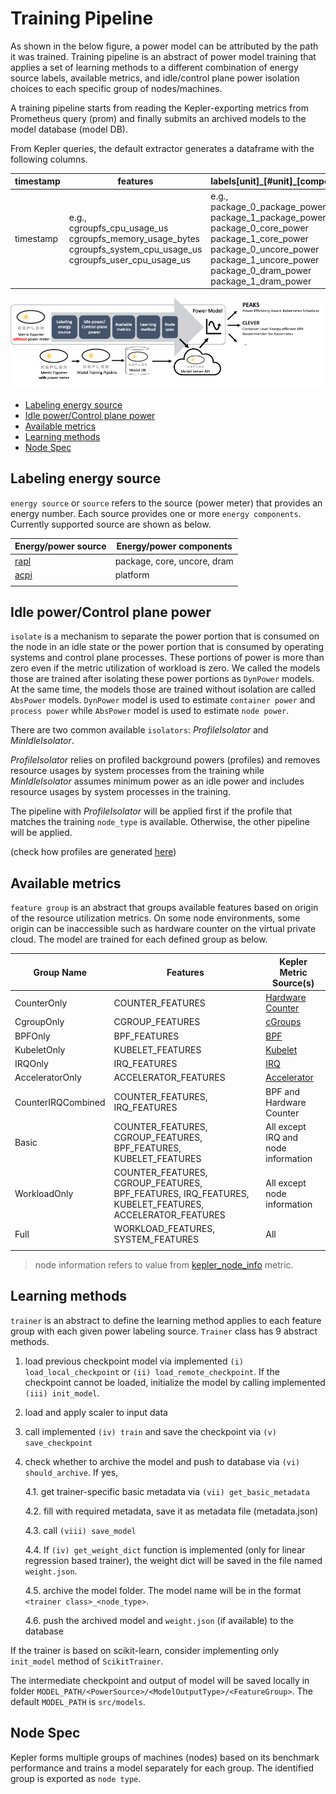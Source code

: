 # Training Pipeline

As shown in the below figure, a power model can be attributed by the path it was trained. Training pipeline is an abstract of power model training that applies a set of learning methods to a different combination of energy source labels, available metrics, and idle/control plane power isolation choices to each specific group of nodes/machines. 

A training pipeline starts from reading the Kepler-exporting metrics from Prometheus query (prom) and finally submits an archived models to the model database (model DB). 

From Kepler queries, the default extractor generates a dataframe with the following columns.

timestamp|features|labels[unit]\_[#unit]\_[component]\_power|node type
---|---|---|---
timestamp|e.g.,<br>cgroupfs_cpu_usage_us<br>cgroupfs_memory_usage_bytes<br>cgroupfs_system_cpu_usage_us<br>cgroupfs_user_cpu_usage_us|e.g.,<br>package_0_package_power<br>package_1_package_power<br>package_0_core_power<br>package_1_core_power<br>package_0_uncore_power<br>package_1_uncore_power<br>package_0_dram_power<br>package_1_dram_power|node_type


![](../fig/model-server-e2e.png)

<!-- TOC tocDepth:2..3 chapterDepth:2..6 -->

- [Labeling energy source](#labeling-energy-source)
- [Idle power/Control plane power](#idle-powercontrol-plane-power)
- [Available metrics](#available-metrics)
- [Learning methods](#learning-methods)
- [Node Spec](#node-spec)

<!-- /TOC -->

## Labeling energy source

`energy source` or `source` refers to the source (power meter) that provides an energy number. Each source provides one or more `energy components`. Currently supported source are shown as below.

Energy/power source|Energy/power components
---|---
[rapl](../design/kepler-energy-sources.md#rapl---running-average-power-limit)|package, core, uncore, dram
[acpi](../design/kepler-energy-sources.md#using-kernel-driver-xgene-hwmon)|platform
||

## Idle power/Control plane power

`isolate` is a mechanism to separate the power portion that is consumed on the node in an idle state or the power portion that is consumed by operating systems and control plane processes. These portions of power is more than zero even if the metric utilization of workload is zero. We called the models those are trained after isolating these power portions as `DynPower` models. At the same time, the models those are trained without isolation are called `AbsPower` models. `DynPower` model is used to estimate `container power` and `process power` while `AbsPower` model is used to estimate `node power`.

There are two common available `isolators`: *ProfileIsolator* and *MinIdleIsolator*. 

*ProfileIsolator* relies on profiled background powers (profiles) and removes resource usages by system processes from the training while *MinIdleIsolator* assumes minimum power as an idle power and includes resource usages by system processes in the training. 

The pipeline with *ProfileIsolator* will be applied first if the profile that matches the training `node_type` is available. Otherwise, the other pipeline will be applied. 

(check how profiles are generated [here](./node_profile.md))


## Available metrics

`feature group` is an abstract that groups available features based on origin of the resource utilization metrics. On some node environments, some origin can be inaccessible such as hardware counter on the virtual private cloud. The model are trained for each defined group as below.

Group Name|Features|Kepler Metric Source(s)
---|---|---
CounterOnly|COUNTER_FEATURES|[Hardware Counter](../design/metrics.md#hardware-counter-metrics)
CgroupOnly|CGROUP_FEATURES|[cGroups](../design/metrics.md#cgroups-metrics)
BPFOnly|BPF_FEATURES|[BPF](../design/metrics.md#base-metric)
KubeletOnly|KUBELET_FEATURES|[Kubelet](../design/metrics.md#kubelet-metrics)
IRQOnly|IRQ_FEATURES|[IRQ](../design/metrics.md#irq-metrics)
AcceleratorOnly|ACCELERATOR_FEATURES|[Accelerator](../design/metrics.md#Accelerator-metrics)
CounterIRQCombined|COUNTER_FEATURES, IRQ_FEATURES|BPF and Hardware Counter
Basic|COUNTER_FEATURES, CGROUP_FEATURES, BPF_FEATURES, KUBELET_FEATURES|All except IRQ and node information
WorkloadOnly|COUNTER_FEATURES, CGROUP_FEATURES, BPF_FEATURES, IRQ_FEATURES, KUBELET_FEATURES, ACCELERATOR_FEATURES|All except node information
Full|WORKLOAD_FEATURES, SYSTEM_FEATURES|All
||

> node information refers to value from [kepler_node_info](../design/metrics.md#kepler-metrics-for-node-information) metric.

## Learning methods

`trainer` is an abstract to define the learning method applies to each feature group with each given power labeling source. `Trainer` class has 9 abstract methods.

1. load previous checkpoint model via implemented `(i) load_local_checkpoint` or `(ii) load_remote_checkpoint`. If the checkpoint cannot be loaded, initialize the model by calling implemented `(iii) init_model`.

2. load and apply scaler to input data

3. call implemented `(iv) train` and save the checkpoint via `(v) save_checkpoint`

4. check whether to archive the model and push to database via `(vi) should_archive`. If yes, 
      
      4.1.  get trainer-specific basic metadata via `(vii) get_basic_metadata`

      4.2. fill with required metadata, save it as metadata file (metadata.json)

      4.3. call `(viii) save_model`

      4.4. If `(iv) get_weight_dict` function is implemented (only for linear regression based trainer), the weight dict will be saved in the file named `weight.json`.

      4.5. archive the model folder. The model name will be in the format `<trainer class>_<node_type>`.

      4.6. push the archived model and `weight.json` (if available) to the database

If the trainer is based on scikit-learn, consider implementing only `init_model` method of `ScikitTrainer`.

The intermediate checkpoint and output of model will be saved locally in folder `MODEL_PATH/<PowerSource>/<ModelOutputType>/<FeatureGroup>`. The default `MODEL_PATH` is `src/models`.

## Node Spec

Kepler forms multiple groups of machines (nodes) based on its benchmark performance and trains a model separately for each group. The identified group is exported as `node type`. 